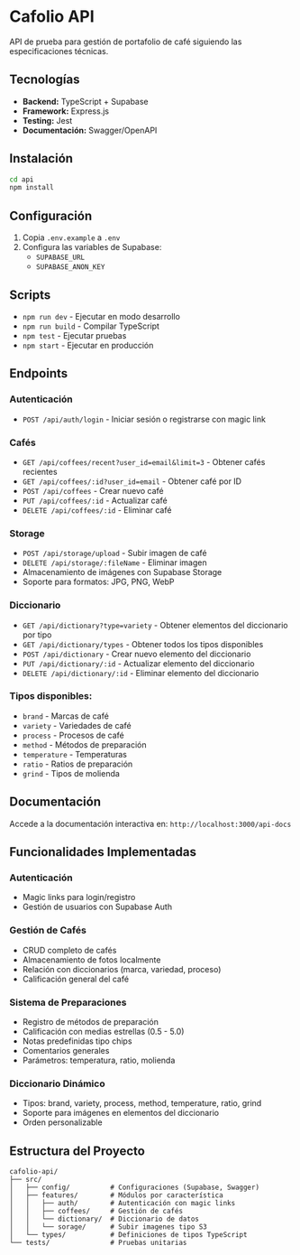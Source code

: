 # Cafolio API

API de prueba para gestión de portafolio de café siguiendo las especificaciones técnicas.

## Tecnologías

- **Backend:** TypeScript + Supabase
- **Framework:** Express.js
- **Testing:** Jest
- **Documentación:** Swagger/OpenAPI

## Instalación

```bash
cd api
npm install
```

## Configuración

1. Copia `.env.example` a `.env`
2. Configura las variables de Supabase:
   - `SUPABASE_URL`
   - `SUPABASE_ANON_KEY`

## Scripts

- `npm run dev` - Ejecutar en modo desarrollo
- `npm run build` - Compilar TypeScript
- `npm test` - Ejecutar pruebas
- `npm start` - Ejecutar en producción

## Endpoints

### Autenticación

- `POST /api/auth/login` - Iniciar sesión o registrarse con magic link

### Cafés

- `GET /api/coffees/recent?user_id=email&limit=3` - Obtener cafés recientes
- `GET /api/coffees/:id?user_id=email` - Obtener café por ID
- `POST /api/coffees` - Crear nuevo café
- `PUT /api/coffees/:id` - Actualizar café
- `DELETE /api/coffees/:id` - Eliminar café

### Storage

- `POST /api/storage/upload` - Subir imagen de café
- `DELETE /api/storage/:fileName` - Eliminar imagen
- Almacenamiento de imágenes con Supabase Storage
- Soporte para formatos: JPG, PNG, WebP

### Diccionario

- `GET /api/dictionary?type=variety` - Obtener elementos del diccionario por tipo
- `GET /api/dictionary/types` - Obtener todos los tipos disponibles
- `POST /api/dictionary` - Crear nuevo elemento del diccionario
- `PUT /api/dictionary/:id` - Actualizar elemento del diccionario
- `DELETE /api/dictionary/:id` - Eliminar elemento del diccionario

### Tipos disponibles:

- `brand` - Marcas de café
- `variety` - Variedades de café
- `process` - Procesos de café
- `method` - Métodos de preparación
- `temperature` - Temperaturas
- `ratio` - Ratios de preparación
- `grind` - Tipos de molienda

## Documentación

Accede a la documentación interactiva en: `http://localhost:3000/api-docs`

## Funcionalidades Implementadas

### Autenticación

- Magic links para login/registro
- Gestión de usuarios con Supabase Auth

### Gestión de Cafés

- CRUD completo de cafés
- Almacenamiento de fotos localmente
- Relación con diccionarios (marca, variedad, proceso)
- Calificación general del café

### Sistema de Preparaciones

- Registro de métodos de preparación
- Calificación con medias estrellas (0.5 - 5.0)
- Notas predefinidas tipo chips
- Comentarios generales
- Parámetros: temperatura, ratio, molienda

### Diccionario Dinámico

- Tipos: brand, variety, process, method, temperature, ratio, grind
- Soporte para imágenes en elementos del diccionario
- Orden personalizable

## Estructura del Proyecto

```
cafolio-api/
├── src/
│   ├── config/          # Configuraciones (Supabase, Swagger)
│   ├── features/        # Módulos por característica
│   │   ├── auth/        # Autenticación con magic links
│   │   ├── coffees/     # Gestión de cafés
│   │   └── dictionary/  # Diccionario de datos
│   │   └── sorage/      # Subir imagenes tipo S3
│   └── types/           # Definiciones de tipos TypeScript
└── tests/               # Pruebas unitarias
```

